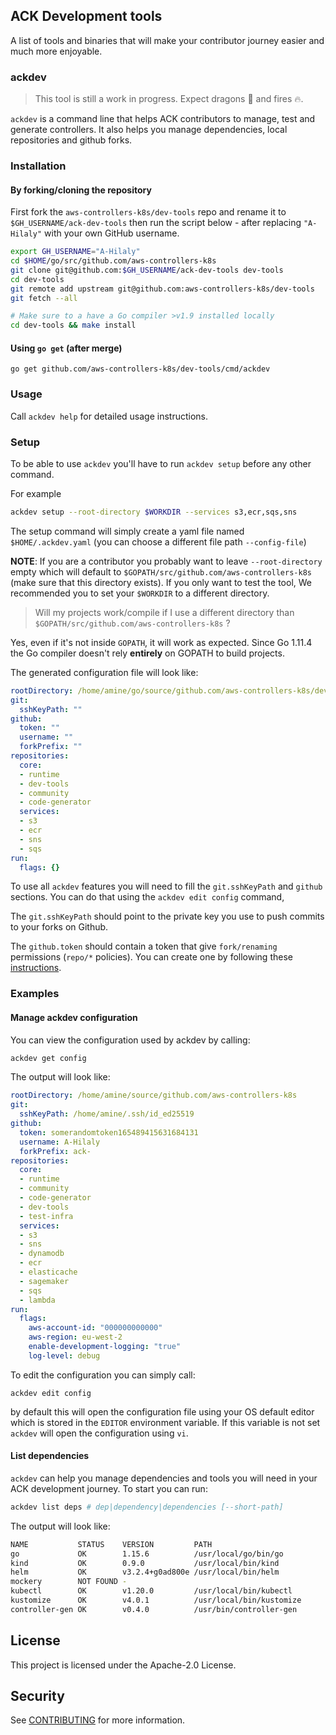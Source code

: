 ## ACK Development tools

A list of tools and binaries that will make your contributor journey easier and much more enjoyable.

### ackdev

> This tool is still a work in progress. Expect dragons :dragon: and fires :fire:.

`ackdev` is a command line that helps ACK contributors to manage, test and generate controllers. It also helps you manage dependencies, local repositories and github forks.


### Installation

#### By forking/cloning the repository

First fork the `aws-controllers-k8s/dev-tools` repo and rename it to `$GH_USERNAME/ack-dev-tools` then run the script below - after replacing `"A-Hilaly"` with your own GitHub username.

```bash
export GH_USERNAME="A-Hilaly"
cd $HOME/go/src/github.com/aws-controllers-k8s
git clone git@github.com:$GH_USERNAME/ack-dev-tools dev-tools
cd dev-tools
git remote add upstream git@github.com:aws-controllers-k8s/dev-tools
git fetch --all

# Make sure to a have a Go compiler >v1.9 installed locally
cd dev-tools && make install
```

#### Using `go get` (after merge)

```shell
go get github.com/aws-controllers-k8s/dev-tools/cmd/ackdev
```

### Usage

Call `ackdev help` for detailed usage instructions.

### Setup

To be able to use `ackdev` you'll have to run `ackdev setup` before any other command.

For example
```bash
ackdev setup --root-directory $WORKDIR --services s3,ecr,sqs,sns
```

The setup command will simply create a yaml file named `$HOME/.ackdev.yaml`
(you can choose a different file path `--config-file`)

**NOTE**: If you are a contributor you probably want to leave `--root-directory` empty which will default to `$GOPATH/src/github.com/aws-controllers-k8s`
(make sure that this directory exists).
If you only want to test the tool, 
We recommended you to set your `$WORKDIR` to a different directory.

> Will my projects work/compile if I use a different directory than `$GOPATH/src/github.com/aws-controllers-k8s` ?

Yes, even if it's not inside `GOPATH`, it will work as expected.
Since Go 1.11.4 the Go compiler doesn't rely **entirely** on GOPATH to build projects.


The generated configuration file will look like:

``` yaml
rootDirectory: /home/amine/go/source/github.com/aws-controllers-k8s/dev-tools
git:
  sshKeyPath: ""
github:
  token: ""
  username: ""
  forkPrefix: ""
repositories:
  core:
  - runtime
  - dev-tools
  - community
  - code-generator
  services:
  - s3
  - ecr
  - sns
  - sqs
run:
  flags: {}
```

To use all `ackdev` features you will need to fill the `git.sshKeyPath` and `github` sections.
You can do that using the `ackdev edit config` command,

The `git.sshKeyPath` should point to the private key you use to push commits to your forks on Github.

The `github.token` should contain a token that give `fork/renaming` permissions (`repo/*` policies).
You can create one by following these [instructions][create-github-token].

[create-github-token]: https://docs.github.com/en/github/authenticating-to-github/creating-a-personal-access-token

### Examples

#### Manage ackdev configuration

You can view the configuration used by ackdev by calling:

```bash
ackdev get config
```

The output will look like:

```yaml
rootDirectory: /home/amine/source/github.com/aws-controllers-k8s
git:
  sshKeyPath: /home/amine/.ssh/id_ed25519
github:
  token: somerandomtoken165489415631684131
  username: A-Hilaly
  forkPrefix: ack-
repositories:
  core:
  - runtime
  - community
  - code-generator
  - dev-tools
  - test-infra
  services:
  - s3
  - sns
  - dynamodb
  - ecr
  - elasticache
  - sagemaker
  - sqs
  - lambda
run:
  flags:
    aws-account-id: "000000000000"
    aws-region: eu-west-2
    enable-development-logging: "true"
    log-level: debug
```

To edit the configuration you can simply call:

```
ackdev edit config
```

by default this will open the configuration file using your OS default editor
which is stored in the `EDITOR` environment variable. If this variable is not
set `ackdev` will open the configuration using `vi`.

#### List dependencies

`ackdev` can help you manage dependencies and tools you will need in your ACK development journey.
To start you can run:

```bash
ackdev list deps # dep|dependency|dependencies [--short-path]
```

The output will look like:
```bash
NAME           STATUS    VERSION         PATH                     
go             OK        1.15.6          /usr/local/go/bin/go     
kind           OK        0.9.0           /usr/local/bin/kind      
helm           OK        v3.2.4+g0ad800e /usr/local/bin/helm      
mockery        NOT FOUND -                                        
kubectl        OK        v1.20.0         /usr/local/bin/kubectl   
kustomize      OK        v4.0.1          /usr/local/bin/kustomize 
controller-gen OK        v0.4.0          /usr/bin/controller-gen
```

## License

This project is licensed under the Apache-2.0 License.

## Security

See [CONTRIBUTING](CONTRIBUTING.md#security-issue-notifications) for more information.